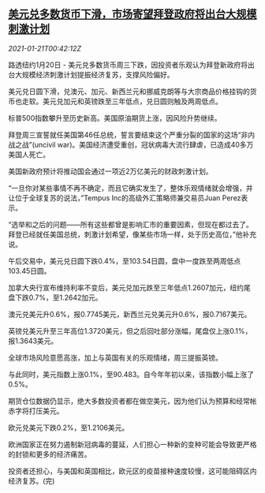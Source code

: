 <!--1611190523000-->
[美元兑多数货币下滑，市场寄望拜登政府将出台大规模刺激计划](https://cn.reuters.com/article/forex-close-0120-wedn-idCNKBS29Q025)
------

<div><i>2021-01-21T00:42:12Z</i></div><p>路透纽约1月20日 - 美元兑多数货币周三下跌，因投资者乐观认为拜登新政府将出台大规模经济刺激计划提振经济复苏，支撑风险偏好。</p><p>美元兑日圆下滑，兑澳元、加元、新西兰元和挪威克朗等与大宗商品价格挂钩的货币也走软。美元兑加元和英镑跌至三年低点，兑日圆则触及两周低点。</p><p>标普500指数攀升至历史新高。美国原油期货上涨，因风险升势继续。</p><p>拜登周三宣誓就任美国第46任总统，誓言要结束这个严重分裂的国家的这场“非内战之战”(uncivil war)。美国经济遭受重创，冠状病毒大流行肆虐，已造成40多万美国人死亡。</p><p>美国新政府预计将推动国会通过一项近2万亿美元的财政刺激计划。</p><p>“一旦你对某些事情不再不确定，而且它确实发生了，整体乐观情绪就会增强，并让位于全球复苏的说法，”Tempus Inc的高级外汇策略师兼交易员Juan Perez表示。</p><p>“选举和之后的问题——所有这些都曾是影响汇市的重要因素，但现在都过去了。拜登已经就任美国总统，刺激计划希望，像某些市场一样，处于历史高位，”他补充说。</p><p>午后交易中，美元兑日圆下跌0.4%，至103.54日圆，盘中一度跌至两周低点103.45日圆。</p><p>加拿大央行宣布维持利率不变后，美元兑加元跌至三年低点1.2607加元，纽约尾盘下跌0.7%，至1.2642加元。</p><p>澳元兑美元升0.6%，报0.7745美元，新西兰元兑美元升0.6%，报0.7167美元。</p><p>英镑兑美元升至三年高位1.3720美元，但之后回吐部分涨幅，尾盘仅上涨0.1%，报1.3643美元。</p><p>全球市场风险意愿高涨，加上与英国有关的乐观情绪，周三提振英镑。</p><p>与此同时，美元指数上涨0.1%，至90.483。自今年年初以来，该指数小幅上涨了0.5%。</p><p>期货仓位数据仍显示，绝大多数投资者都在做空美元，因为他们认为预算和经常帐赤字将打压美元。</p><p>欧元兑美元下跌0.2%，至1.2106美元。</p><p>欧洲国家正在努力遏制新冠病毒的蔓延，人们担心一种新的变种可能会导致更严格的封锁和更多的经济痛苦。</p><p>投资者还担心，与美国和英国相比，欧元区的疫苗接种速度较慢，这可能阻碍区内经济复苏。(完)</p>

